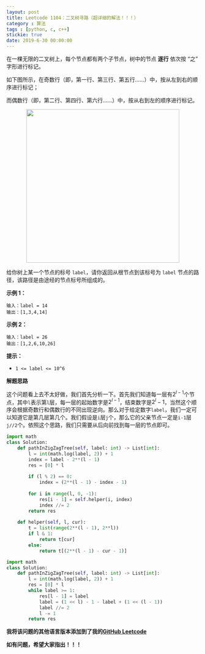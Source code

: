 ```yaml
---
layout: post
title: Leetcode 1104：二叉树寻路（超详细的解法！！！）
category : 算法
tags : [python, c, c++]
stickie: true
date: 2019-6-30 00:00:00
---
```


在一棵无限的二叉树上，每个节点都有两个子节点，树中的节点 **逐行** 依次按 “之” 字形进行标记。

如下图所示，在奇数行（即，第一行、第三行、第五行……）中，按从左到右的顺序进行标记；

而偶数行（即，第二行、第四行、第六行……）中，按从右到左的顺序进行标记。

<center class="half">
    <img src="https://raw.githubusercontent.com/wiki/luliyucoordinate/ImageBed/1104/tree.png" width="400">
</center>

给你树上某一个节点的标号 `label`，请你返回从根节点到该标号为 `label` 节点的路径，该路径是由途经的节点标号所组成的。 

**示例 1：**

```
输入：label = 14
输出：[1,3,4,14]
```

**示例 2：**

```
输入：label = 26
输出：[1,2,6,10,26] 
```

**提示：**

- `1 <= label <= 10^6`

**解题思路**

这个问题看上去不太好做，我们首先分析一下。首先我们知道每一层有$2^{l-1}$个节点，其中`l`表示第`l`层，每一层的起始数字是$2^{l-1}$，结束数字是$2^{l}-1$，当然这个顺序会根据奇数行和偶数行的不同出现逆向。那么对于给定数字`label`，我们一定可以知道它是第几层第几个。我们假设是`i`层`j`个，那么它的父亲节点一定是`i-1`层`j//2`个。依照这个思路，我们只需要从后向前找到每一层的节点即可。

```python
import math
class Solution:
    def pathInZigZagTree(self, label: int) -> List[int]:
        l = int(math.log(label, 2)) + 1
        index = label - 2**(l - 1)
        res = [0] * l
        
        if (l % 2) == 0:
            index = (2**(l - 1) - index - 1)
            
        for i in range(l, 0, -1):
            res[i - 1] = self.helper(i, index)
            index //= 2
        return res
        
    def helper(self, l, cur):
        t = list(range(2**(l - 1), 2**l))
        if l & 1:
            return t[cur]
        else:
            return t[(2**(l - 1) - cur - 1)]
```



```python
import math
class Solution:
    def pathInZigZagTree(self, label: int) -> List[int]:
        l = int(math.log(label, 2)) + 1
        res = [0] * l
        while label >= 1:
            res[l - 1] = label
            label = (1 << l) - 1 - label + (1 << (l - 1))
            label //= 2
            l -= 1
        return res
```

**我将该问题的其他语言版本添加到了我的[GitHub Leetcode](https://github.com/luliyucoordinate/Leetcode)**

**如有问题，希望大家指出！！！**